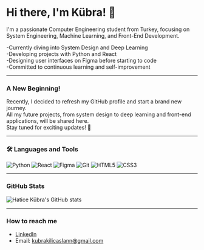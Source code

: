 # Hi there, I'm Kübra! 👋

I'm a passionate Computer Engineering student from Turkey, focusing on System Engineering, Machine Learning, and Front-End Development.

 -Currently diving into System Design and Deep Learning  
 -Developing projects with Python and React  
 -Designing user interfaces on Figma before starting to code  
 -Committed to continuous learning and self-improvement

---

###  A New Beginning!

Recently, I decided to refresh my GitHub profile and start a brand new journey.  
All my future projects, from system design to deep learning and front-end applications, will be shared here.  
Stay tuned for exciting updates! 🚀

---

### 🛠️ Languages and Tools
![Python](https://img.shields.io/badge/Python-3670A0?style=for-the-badge&logo=python&logoColor=white)
![React](https://img.shields.io/badge/React-20232A?style=for-the-badge&logo=react&logoColor=61DAFB)
![Figma](https://img.shields.io/badge/Figma-F24E1E?style=for-the-badge&logo=figma&logoColor=white)
![Git](https://img.shields.io/badge/Git-F05032?style=for-the-badge&logo=git&logoColor=white)
![HTML5](https://img.shields.io/badge/HTML5-E34F26?style=for-the-badge&logo=html5&logoColor=white)
![CSS3](https://img.shields.io/badge/CSS3-1572B6?style=for-the-badge&logo=css3&logoColor=white)

---

###  GitHub Stats
![Hatice Kübra's GitHub stats](https://github-readme-stats.vercel.app/api?username=kubrakilicaslan&show_icons=true&theme=default)

---

###  How to reach me
- [LinkedIn](https://www.linkedin.com/in/k%C3%BCbra-k%C4%B1l%C4%B1%C3%A7aslan-b62136256/)
- Email: kubrakilicaslann@gmail.com
